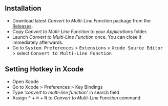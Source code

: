 ## Installation

- Download latest *Convert to Multi-Line Function* package from the [Releases](https://github.com/chrischute/xcode-multi-line-func/releases).
- Copy *Convert to Multi-Line Function* to your *Applications* folder.
- Launch *Convert to Multi-Line Function* once. You can close it immediately afterwards.
- Go to <kbd>System Preferences</kbd> > <kbd>Extensions</kbd> > <kbd>Xcode Source Editor</kbd> > select <kbd>Convert to Multi-Line Function</kbd>

## Setting Hotkey in Xcode

- Open Xcode
- Go to Xcode > Preferences > Key Bindings
- Type *'convert to multi-line function'* in search field
- Assign <kbd>⌃</kbd> + <kbd>⌘</kbd> + <kbd>N</kbd> to *Convert to Multi-Line Function* command
